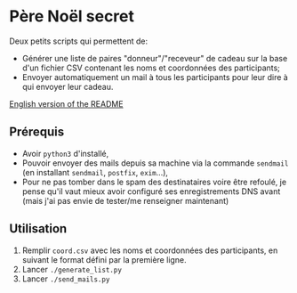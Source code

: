 # Père Noël secret

Deux petits scripts qui permettent de:

* Générer une liste de paires "donneur"/"receveur" de cadeau sur la base d'un fichier
  CSV contenant les noms et coordonnées des participants;
* Envoyer automatiquement un mail à tous les participants pour leur dire à qui
  envoyer leur cadeau.

[English version of the README](README.en.md)

## Prérequis

* Avoir `python3` d'installé,
* Pouvoir envoyer des mails depuis sa machine via la commande `sendmail` (en
  installant `sendmail`, `postfix`, `exim`...),
* Pour ne pas tomber dans le spam des destinataires voire être refoulé, je
  pense qu'il vaut mieux avoir configuré ses enregistrements DNS avant (mais
  j'ai pas envie de tester/me renseigner maintenant)

## Utilisation

1. Remplir `coord.csv` avec les noms et coordonnées des participants, en
   suivant le format défini par la première ligne.
2. Lancer `./generate_list.py`
3. Lancer `./send_mails.py`
